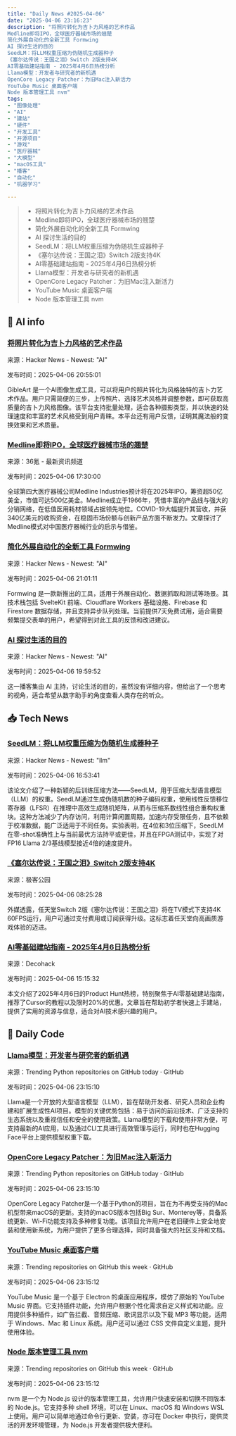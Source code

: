 ```yaml
---
title: "Daily News #2025-04-06"
date: "2025-04-06 23:16:23"
description: "将照片转化为吉卜力风格的艺术作品
Medline即将IPO，全球医疗器械市场的翘楚
简化外展自动化的全新工具 Formwing
AI 探讨生活的目的
SeedLM：将LLM权重压缩为伪随机生成器种子
《塞尔达传说：王国之泪》Switch 2版支持4K
AI零基础建站指南 - 2025年4月6日热榜分析
Llama模型：开发者与研究者的新机遇
OpenCore Legacy Patcher：为旧Mac注入新活力
YouTube Music 桌面客户端
Node 版本管理工具 nvm"
tags: 
- "图像处理"
- "AI"
- "建站"
- "硬件"
- "开发工具"
- "开源项目"
- "游戏"
- "医疗器械"
- "大模型"
- "macOS工具"
- "播客"
- "自动化"
- "机器学习"

---
```


> - 将照片转化为吉卜力风格的艺术作品
> - Medline即将IPO，全球医疗器械市场的翘楚
> - 简化外展自动化的全新工具 Formwing
> - AI 探讨生活的目的
> - SeedLM：将LLM权重压缩为伪随机生成器种子
> - 《塞尔达传说：王国之泪》Switch 2版支持4K
> - AI零基础建站指南 - 2025年4月6日热榜分析
> - Llama模型：开发者与研究者的新机遇
> - OpenCore Legacy Patcher：为旧Mac注入新活力
> - YouTube Music 桌面客户端
> - Node 版本管理工具 nvm

## 🤖 AI info

### [将照片转化为吉卜力风格的艺术作品](https://gibleart.org)

来源：Hacker News - Newest: "AI"

发布时间：2025-04-06 20:55:01

GibleArt 是一个AI图像生成工具，可以将用户的照片转化为风格独特的吉卜力艺术作品。用户只需简便的三步，上传照片、选择艺术风格并调整参数，即可获取高质量的吉卜力风格图像。该平台支持批量处理，适合各种摄影类型，并以快速的处理速度和丰富的艺术风格受到用户青睐。本平台还有用户反馈，证明其魔法般的变换效果和艺术质量。

### [Medline即将IPO，全球医疗器械市场的翘楚](https://www.36kr.com/p/3236488475197446)

来源：36氪 - 最新资讯频道

发布时间：2025-04-06 17:30:00

全球第四大医疗器械公司Medline Industries预计将在2025年IPO，筹资超50亿美金，市值可达500亿美金。Medline成立于1966年，凭借丰富的产品线与强大的分销网络，在低值医用耗材领域占据领先地位。COVID-19大幅提升其营收，并获340亿美元的收购资金，在稳固市场份额与创新产品方面不断发力。文章探讨了Medline模式对中国医疗器械行业的启示与借鉴。

### [简化外展自动化的全新工具 Formwing](https://news.ycombinator.com/item?id=43601142)

来源：Hacker News - Newest: "AI"

发布时间：2025-04-06 21:01:11

Formwing 是一款新推出的工具，适用于外展自动化、数据抓取和测试等场景。其技术栈包括 SvelteKit 前端、Cloudflare Workers 基础设施、Firebase 和 Firestore 数据存储，并且支持异步队列处理。当前提供7天免费试用，适合需要频繁提交表单的用户，希望得到对此工具的反馈和改进建议。

### [AI 探讨生活的目的](https://open.spotify.com/episode/1U0rcgrDjmTutpFRHmy7wc)

来源：Hacker News - Newest: "AI"

发布时间：2025-04-06 19:59:52

这一播客集由 AI 主持，讨论生活的目的，虽然没有详细内容，但给出了一个思考的视角，适合希望从数字助手的角度查看人类存在的听众。

## 📥 Tech News

### [SeedLM：将LLM权重压缩为伪随机生成器种子](https://machinelearning.apple.com/research/seedlm-compressing)

来源：Hacker News - Newest: "llm"

发布时间：2025-04-06 16:53:41

该论文介绍了一种新颖的后训练压缩方法——SeedLM，用于压缩大型语言模型（LLM）的权重。SeedLM通过生成伪随机数的种子编码权重，使用线性反馈移位寄存器（LFSR）在推理中高效生成随机矩阵，从而与压缩系数线性组合重构权重块。这种方法减少了内存访问，利用计算闲置周期，加速内存受限任务，且不依赖于校准数据，能广泛适用于不同任务。实验表明，在4位和3位压缩下，SeedLM在零-shot准确性上与当前最优方法持平或更佳，并且在FPGA测试中，实现了对FP16 Llama 2/3基线模型接近4倍的速度提升。

### [《塞尔达传说：王国之泪》Switch 2版支持4K](http://www.geekpark.net/news/347922)

来源：极客公园

发布时间：2025-04-06 08:25:28

外媒透露，任天堂Switch 2版《塞尔达传说：王国之泪》将在TV模式下支持4K 60FPS运行，用户可通过支付费用或订阅获得升级。这标志着任天堂向高画质游戏体验的迈进。

### [AI零基础建站指南 - 2025年4月6日热榜分析](https://decohack.com/producthunt-daily-2025-04-06/)

来源：Decohack

发布时间：2025-04-06 15:15:32

本文介绍了2025年4月6日的Product Hunt热榜，特别聚焦于AI零基础建站指南，推荐了Cursor的教程以及限时20%的优惠。文章旨在帮助初学者快速上手建站，提供了实用的资源与信息，适合对AI技术感兴趣的用户。

## 💾 Daily Code

### [Llama模型：开发者与研究者的新机遇](https://github.com/meta-llama/llama-models)

来源：Trending Python repositories on GitHub today · GitHub

发布时间：2025-04-06 23:15:10

Llama是一个开放的大型语言模型（LLM），旨在帮助开发者、研究人员和企业构建和扩展生成性AI项目。模型的关键优势包括：易于访问的前沿技术、广泛支持的生态系统以及重视信任和安全的使用政策。Llama模型的下载和使用非常方便，可支持最新的AI应用，以及通过CLI工具进行高效管理与运行，同时也在Hugging Face平台上提供模型权重下载。

### [OpenCore Legacy Patcher：为旧Mac注入新活力](https://github.com/dortania/OpenCore-Legacy-Patcher)

来源：Trending Python repositories on GitHub today · GitHub

发布时间：2025-04-06 23:15:10

OpenCore Legacy Patcher是一个基于Python的项目，旨在为不再受支持的Mac机型带来macOS的更新。支持的macOS版本包括Big Sur、Monterey等，具备系统更新、Wi-Fi功能支持及多种修复功能。该项目允许用户在老旧硬件上安全地安装和使用新系统，为用户提供了更多合理选择，同时具备强大的社区支持和文档。

### [YouTube Music 桌面客户端](https://github.com/th-ch/youtube-music)

来源：Trending repositories on GitHub this week · GitHub

发布时间：2025-04-06 23:15:12

YouTube Music 是一个基于 Electron 的桌面应用程序，模仿了原始的 YouTube Music 界面。它支持插件功能，允许用户根据个性化需求自定义样式和功能。应用提供多种插件，如广告拦截、音频压缩、歌词显示以及下载 MP3 等功能，适用于 Windows、Mac 和 Linux 系统。用户还可以通过 CSS 文件自定义主题，提升使用体验。

### [Node 版本管理工具 nvm](https://github.com/nvm-sh/nvm)

来源：Trending repositories on GitHub this week · GitHub

发布时间：2025-04-06 23:15:12

nvm 是一个为 Node.js 设计的版本管理工具，允许用户快速安装和切换不同版本的 Node.js。它支持多种 shell 环境，可以在 Linux、macOS 和 Windows WSL 上使用。用户可以简单地通过命令行更新、安装，亦可在 Docker 中执行，提供灵活的开发环境管理，为 Node.js 开发者提供极大便利。
